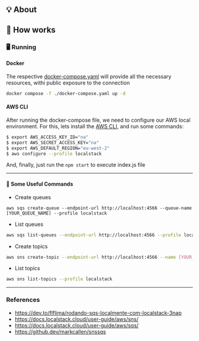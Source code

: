 ## 💡 About

## 🔧 How works

### 🖥️ Running

#### Docker
The respective [docker-compose.yaml](./docker-compose.yaml) will provide all the necessary resources, withi public exposure to the connection

```bash
docker compose -f ./docker-compose.yaml up -d
```

#### AWS CLI

After running the docker-compose file, we need to configure our AWS local environment. For this, lets install the [AWS CLI](https://docs.aws.amazon.com/cli/latest/userguide/getting-started-install.html), and run some commands:

```bash
$ export AWS_ACCESS_KEY_ID="na"
$ export AWS_SECRET_ACCESS_KEY="na"
$ export AWS_DEFAULT_REGION="eu-west-2"
$ aws configure --profile localstack
```

And, finally, just run the `npm start` to execute index.js file

---

#### 🔧 Some Useful Commands

* Create queues

```base
aws sqs create-queue --endpoint-url http://localhost:4566 --queue-name [YOUR_QUEUE_NAME] --profile localstack
```

* List queues

```bash
aws sqs list-queues --endpoint-url http://localhost:4566 --profile localstack
```

* Create topics

```bash
aws sns create-topic --endpoint-url http://localhost:4566 --name [YOUR_TOPIC] --profile localstack
```

* List topics

```bash
aws sns list-topics --profile localstack
```

---

### References

* https://dev.to/flflima/rodando-sqs-localmente-com-localstack-3nap
* https://docs.localstack.cloud/user-guide/aws/sns/
* https://docs.localstack.cloud/user-guide/aws/sqs/
* https://github.dev/markcallen/snssqs
